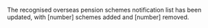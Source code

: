 The recognised overseas pension schemes notification list has been updated, with [number] schemes added and [number] removed.
